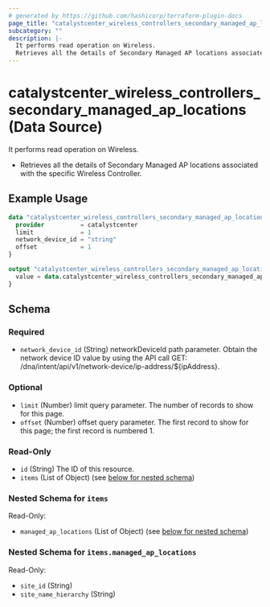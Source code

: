 ```yaml
---
# generated by https://github.com/hashicorp/terraform-plugin-docs
page_title: "catalystcenter_wireless_controllers_secondary_managed_ap_locations Data Source - terraform-provider-catalystcenter"
subcategory: ""
description: |-
  It performs read operation on Wireless.
  Retrieves all the details of Secondary Managed AP locations associated with the specific Wireless Controller.
---
```


# catalystcenter_wireless_controllers_secondary_managed_ap_locations (Data Source)

It performs read operation on Wireless.

- Retrieves all the details of Secondary Managed AP locations associated with the specific Wireless Controller.

## Example Usage

```terraform
data "catalystcenter_wireless_controllers_secondary_managed_ap_locations" "example" {
  provider          = catalystcenter
  limit             = 1
  network_device_id = "string"
  offset            = 1
}

output "catalystcenter_wireless_controllers_secondary_managed_ap_locations_example" {
  value = data.catalystcenter_wireless_controllers_secondary_managed_ap_locations.example.items
}
```

<!-- schema generated by tfplugindocs -->
## Schema

### Required

- `network_device_id` (String) networkDeviceId path parameter. Obtain the network device ID value by using the API call GET: /dna/intent/api/v1/network-device/ip-address/${ipAddress}.

### Optional

- `limit` (Number) limit query parameter. The number of records to show for this page.
- `offset` (Number) offset query parameter. The first record to show for this page; the first record is numbered 1.

### Read-Only

- `id` (String) The ID of this resource.
- `items` (List of Object) (see [below for nested schema](#nestedatt--items))

<a id="nestedatt--items"></a>
### Nested Schema for `items`

Read-Only:

- `managed_ap_locations` (List of Object) (see [below for nested schema](#nestedobjatt--items--managed_ap_locations))

<a id="nestedobjatt--items--managed_ap_locations"></a>
### Nested Schema for `items.managed_ap_locations`

Read-Only:

- `site_id` (String)
- `site_name_hierarchy` (String)
